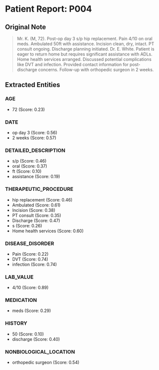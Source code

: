 # Patient Report: P004

## Original Note

> Mr. K. (M, 72). Post-op day 3 s/p hip replacement. Pain 4/10 on oral meds. Ambulated 50ft with assistance. Incision clean, dry, intact. PT consult ongoing. Discharge planning initiated. Dr. E. White. Patient is eager to return home but requires significant assistance with ADLs. Home health services arranged. Discussed potential complications like DVT and infection. Provided contact information for post-discharge concerns. Follow-up with orthopedic surgeon in 2 weeks.

## Extracted Entities

### AGE

- 72 (Score: 0.23)

### DATE

- op day 3 (Score: 0.56)
- 2 weeks (Score: 0.57)

### DETAILED_DESCRIPTION

- s/p (Score: 0.46)
- oral (Score: 0.37)
- ft (Score: 0.10)
- assistance (Score: 0.19)

### THERAPEUTIC_PROCEDURE

- hip replacement (Score: 0.46)
- Ambulated (Score: 0.61)
- Incision (Score: 0.38)
- PT consult (Score: 0.35)
- Discharge (Score: 0.47)
- s (Score: 0.26)
- Home health services (Score: 0.60)

### DISEASE_DISORDER

- Pain (Score: 0.22)
- DVT (Score: 0.74)
- infection (Score: 0.74)

### LAB_VALUE

- 4/10 (Score: 0.89)

### MEDICATION

- meds (Score: 0.29)

### HISTORY

- 50 (Score: 0.10)
- discharge (Score: 0.40)

### NONBIOLOGICAL_LOCATION

- orthopedic surgeon (Score: 0.54)

